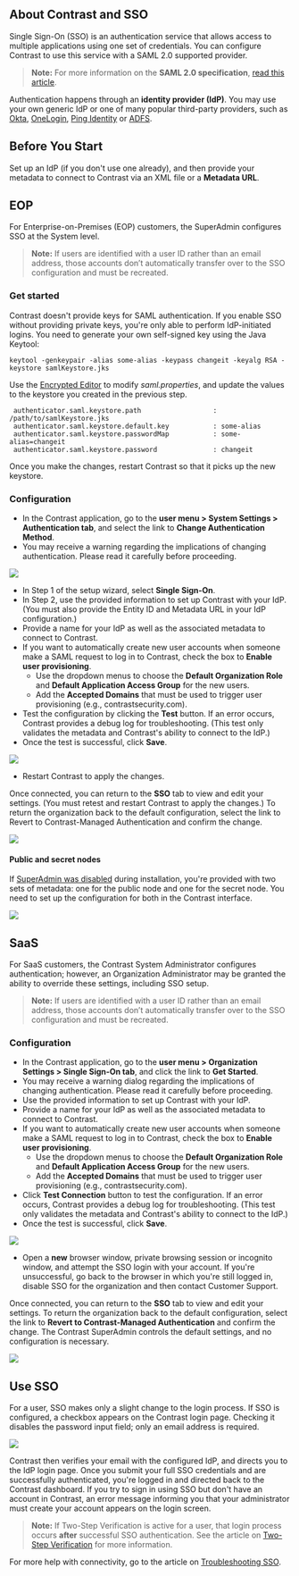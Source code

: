<!--
title: "Configuring Single Sign-On (SSO)"
description: "TeamServer can be configured to utilize Single Sign On Authentication"
tags: "installation setup SSO Single Sign-On configuration authentication"
-->

## About Contrast and SSO

Single Sign-On (SSO) is an authentication service that allows access to multiple applications using one set of credentials. You can configure Contrast to use this service with a SAML 2.0 supported provider. 

> **Note:** For more information on the **SAML 2.0 specification**, [read this article](https://docs.oasis-open.org/security/saml/v2.0/saml-core-2.0-os.pdf).

Authentication happens through an **identity provider (IdP)**. You may use your own generic IdP or one of many popular third-party providers, such as [Okta](https://www.okta.com/), [OneLogin](https://www.onelogin.com/), [Ping Identity](https://www.pingidentity.com/en.html) or [ADFS](https://msdn.microsoft.com/en-us/library/bb897402.aspx).

## Before You Start

Set up an IdP (if you don't use one already), and then provide your metadata to connect to Contrast via an XML file or a **Metadata URL**.

## EOP

For Enterprise-on-Premises (EOP) customers, the SuperAdmin configures SSO at the System level. 

> **Note:** If users are identified with a user ID rather than an email address, those accounts don’t automatically transfer over to the SSO configuration and must be recreated. 

### Get started

Contrast doesn't provide keys for SAML authentication. If you enable SSO without providing private keys, you're only able to perform IdP-initiated logins. You need to generate your own self-signed key using the Java Keytool:

```
keytool -genkeypair -alias some-alias -keypass changeit -keyalg RSA -keystore samlKeystore.jks
```

Use the [Encrypted Editor](installation-setupconfig.html#encrypt) to modify *saml.properties*, and update the values to the keystore you created in the previous step. 

```
 authenticator.saml.keystore.path                  : /path/to/samlKeystore.jks
 authenticator.saml.keystore.default.key           : some-alias
 authenticator.saml.keystore.passwordMap           : some-alias=changeit
 authenticator.saml.keystore.password              : changeit
```
 
Once you make the changes, restart Contrast so that it picks up the new keystore. 

### Configuration 

* In the Contrast application, go to the **user menu > System Settings > Authentication tab**, and select the link to **Change Authentication Method**.
* You may receive a warning regarding the implications of changing authentication. Please read it carefully before proceeding.

<a href="assets/images/SSOWarning.png" rel="lightbox" title="Warning Dialog"><img class="thumbnail" src="assets/images/SSOWarning.png"/></a>

* In Step 1 of the setup wizard, select **Single Sign-On**.
* In Step 2, use the provided information to set up Contrast with your IdP. (You must also provide the Entity ID and Metadata URL in your IdP configuration.)
* Provide a name for your IdP as well as the associated metadata to connect to Contrast.
* If you want to automatically create new user accounts when someone make a SAML request to log in to Contrast, check the box to **Enable user provisioning**.
  * Use the dropdown menus to choose the **Default Organization Role** and **Default Application Access Group** for the new users. 
  * Add the **Accepted Domains** that must be used to trigger user provisioning (e.g., contrastsecurity.com).
* Test the configuration by clicking the **Test** button. If an error occurs, Contrast provides a debug log for troubleshooting. (This test only validates the metadata and Contrast's ability to connect to the IdP.)  
* Once the test is successful, click **Save**.

<a href="assets/images/Sso-setup-system-settings.png" rel="lightbox" title="Configure SSO in System Settings"><img class="thumbnail" src="assets/images/Sso-setup-system-settings.png"/></a>

* Restart Contrast to apply the changes.

Once connected, you can return to the **SSO** tab to view and edit your settings. (You must retest and restart Contrast to apply the changes.) To return the organization back to the default configuration, select the link to Revert to Contrast-Managed Authentication and confirm the change. 

<a href="assets/images/Sso-system-settings-connected.png" rel="lightbox" title="Restart Contrast to apply changes to your SSO configuration"><img class="thumbnail" src="assets/images/Sso-system-settings-connected.png"/></a>


#### Public and secret nodes

If [SuperAdmin was disabled](installation-setupinstall.html#disable-sa) during installation, you're provided with two sets of metadata: one for the public node and one for the secret node. You need to set up the configuration for both in the Contrast interface. 

<a href="assets/images/Configure-SAML-identity-provider.png" rel="lightbox" title="Configure your SAML Identity Provider"><img class="thumbnail" src="assets/images/Configure-SAML-identity-provider.png"/></a>


## SaaS 

For SaaS customers, the Contrast System Administrator configures authentication; however, an Organization Administrator may be granted the ability to override these settings, including SSO setup.

> **Note:** If users are identified with a user ID rather than an email address, those accounts don’t automatically transfer over to the SSO configuration and must be recreated.

### Configuration

* In the Contrast application, go to the **user menu > Organization Settings > Single Sign-On tab**, and click the link to **Get Started**.
* You may receive a warning dialog regarding the implications of changing authentication. Please read it carefully before proceeding.
* Use the provided information to set up Contrast with your IdP.
* Provide a name for your IdP as well as the associated metadata to connect to Contrast.
* If you want to automatically create new user accounts when someone make a SAML request to log in to Contrast, check the box to **Enable user provisioning**.
  * Use the dropdown menus to choose the **Default Organization Role** and **Default Application Access Group** for the new users. 
  * Add the **Accepted Domains** that must be used to trigger user provisioning (e.g., contrastsecurity.com). 
* Click **Test Connection** button to test the configuration. If an error occurs, Contrast provides a debug log for troubleshooting. (This test only validates the metadata and Contrast's ability to connect to the IdP.)  
* Once the test is successful, click **Save**.

<a href="assets/images/Sso-setup-org-settings.png" rel="lightbox" title="Configure SSO in Organization Settings"><img class="thumbnail" src="assets/images/Sso-setup-org-settings.png"/></a>

* Open a **new** browser window, private browsing session or incognito window, and attempt the SSO login with your account. If you're unsuccessful, go back to the browser in which you're still logged in, disable SSO for the organization and then contact Customer Support. 

Once connected, you can return to the **SSO** tab to view and edit your settings. To return the organization back to the default configuration, select the link to **Revert to Contrast-Managed Authentication** and confirm the change. The Contrast SuperAdmin controls the default settings, and no configuration is necessary.

<a href="assets/images/Sso-org-settings-connected.png" rel="lightbox" title="Edit or revert SSO settings in Organization Settings"><img class="thumbnail" src="assets/images/Sso-org-settings-connected.png"/></a>

## Use SSO

For a user, SSO makes only a slight change to the login process. If SSO is configured, a checkbox appears on the Contrast login page. Checking it disables the password input field; only an email address is required. 

<a href="assets/images/SSOLogin.png" rel="lightbox" title="SSO Login"><img class="thumbnail" src="assets/images/SSOLogin.png"/></a>

Contrast then verifies your email with the configured IdP, and directs you to the IdP login page. Once you submit your full SSO credentials and are successfully authenticated, you're logged in and directed back to the Contrast dashboard. If you try to sign in using SSO but don't have an account in Contrast, an error message informing you that your administrator must create your account appears on the login screen.

>**Note:** If Two-Step Verification is active for a user, that login process occurs **after** successful SSO authentication. See the article on [Two-Step Verification](admin-orgsecurity.html#security-tsv) for more information. 

For more help with connectivity, go to the article on [Troubleshooting SSO](troubleshooting-auth.html#troubleshoot-sso). 

<!--
**Logging Out**
During IdP configuration, a logout landing page may be designated. This is simply a neutral place to direct users after logging out of their application(s). In the case that no page is specified, users will be directed to a default Contrast logout landing page.-->
